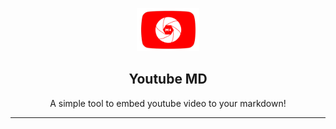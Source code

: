 <p align="center">
   <img src="./public/images/icon.png" width="100px">
   <h2 align="center">Youtube MD</h2>
   <p align="center">A simple tool to embed youtube video to your markdown!</p>
</p>

<hr>
